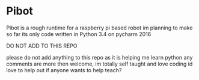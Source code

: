 # Pibot
Pibot is a rough runtime for a raspberry pi based robot im planning to make
so far its only code written in Python 3.4 on pycharm 2016

DO NOT ADD TO THIS REPO

please do not add anything to this repo as it is helping me learn python
any comments are more then welcome, im totally self taught and love coding
id love to help out if anyone wants to help teach?


